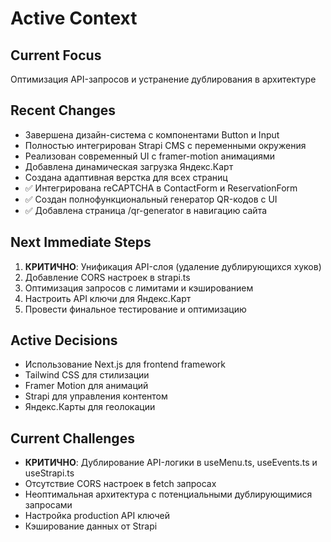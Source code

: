# Active Context

## Current Focus
Оптимизация API-запросов и устранение дублирования в архитектуре

## Recent Changes
- Завершена дизайн-система с компонентами Button и Input
- Полностью интегрирован Strapi CMS с переменными окружения
- Реализован современный UI с framer-motion анимациями
- Добавлена динамическая загрузка Яндекс.Карт
- Создана адаптивная верстка для всех страниц
- ✅ Интегрирована reCAPTCHA в ContactForm и ReservationForm
- ✅ Создан полнофункциональный генератор QR-кодов с UI
- ✅ Добавлена страница /qr-generator в навигацию сайта

## Next Immediate Steps
1. **КРИТИЧНО**: Унификация API-слоя (удаление дублирующихся хуков)
2. Добавление CORS настроек в strapi.ts
3. Оптимизация запросов с лимитами и кэшированием
4. Настроить API ключи для Яндекс.Карт
5. Провести финальное тестирование и оптимизацию

## Active Decisions
- Использование Next.js для frontend framework
- Tailwind CSS для стилизации
- Framer Motion для анимаций
- Strapi для управления контентом
- Яндекс.Карты для геолокации

## Current Challenges
- **КРИТИЧНО**: Дублирование API-логики в useMenu.ts, useEvents.ts и useStrapi.ts
- Отсутствие CORS настроек в fetch запросах
- Неоптимальная архитектура с потенциальными дублирующимися запросами
- Настройка production API ключей
- Кэширование данных от Strapi
